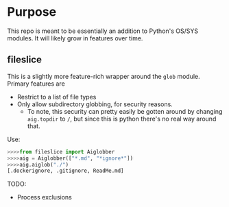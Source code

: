 # Purpose
This repo is meant to be essentially an addition to Python's OS/SYS modules. It will likely grow in features over time.


## fileslice
This is a slightly more feature-rich wrapper around the `glob` module. Primary features are
- Restrict to a list of file types
- Only allow subdirectory globbing, for security reasons.
    - To note, this security can pretty easily be gotten around by changing `aig.topdir` to `/`, but since this is python there's no real way around that.

Use:
```python
>>>>from fileslice import Aiglobber
>>>>aig = Aiglobber(["*.md", "*ignore*"])
>>>>aig.aiglob("./")
[.dockerignore, .gitignore, ReadMe.md]
```

TODO:
- Process exclusions

